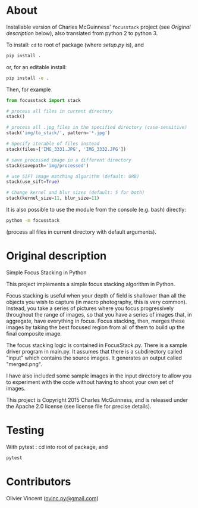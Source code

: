 # About

Installable version of Charles McGuinness' `focusstack` project (see *Original description* below), also translated from python 2 to python 3.

To install: `cd` to root of package (where *setup.py* is), and
```bash
pip install .
```
or, for an editable install:
```bash
pip install -e .
```

Then, for example
```python
from focusstack import stack

# process all files in current directory
stack()

# process all .jpg files in the specified directory (case-sensitive)
stack('img/to_stack/', pattern='*.jpg')

# Specify iterable of files instead
stack(files=['IMG_3331.JPG', 'IMG_3332.JPG'])

# save processed image in a different directory
stack(savepath='img/processed')

# use SIFT image matching algorithm (default: ORB)
stack(use_sift=True)

# Change kernel and blur sizes (default: 5 for both)
stack(kernel_size=11, blur_size=11)
```

It is also possible to use the module from the console (e.g. bash) directly:
```bash
python -m focusstack
```
(process all files in current directory with default arguments).

# Original description

Simple Focus Stacking in Python

This project implements a simple focus stacking algorithm in Python.

Focus stacking is useful when your depth of field is shallower than
all the objects you wish to capture (in macro photography, this is
very common).  Instead, you take a series of pictures where you focus
progressively throughout the range of images, so that you have a series
of images that, in aggregate, have everything in focus.  Focus stacking,
then, merges these images by taking the best focused region from all
of them to build up the final composite image.

The focus stacking logic is contained in FocusStack.py.  There is a
sample driver program in main.py.  It assumes that there is a subdirectory
called "input" which contains the source images.  It generates an output
called "merged.png".

I have also included some sample images in the input directory to allow
you to experiment with the code without having to shoot your own set of images.

This project is Copyright 2015 Charles McGuinness, and is released under the
Apache 2.0 license (see license file for precise details).


# Testing

With pytest : cd into root of package, and
```bash
pytest
```


# Contributors

Olivier Vincent
(ovinc.py@gmail.com)